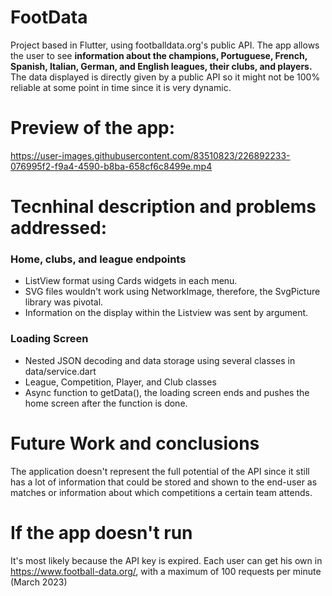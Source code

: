 # FootData
Project based in Flutter, using footballdata.org's public API. The app allows the user to see **information about the champions, Portuguese, French, Spanish, Italian, German, and English leagues, their clubs, and players.** The data displayed is directly given by a public API so it might not be 100% reliable at some point in time since it is very dynamic.

# Preview of the app:
https://user-images.githubusercontent.com/83510823/226892233-076995f2-f9a4-4590-b8ba-658cf6c8499e.mp4

# Tecnhinal description and problems addressed:

### Home, clubs, and league endpoints

- ListView format using Cards widgets in each menu.
- SVG files wouldn't work using NetworkImage, therefore, the SvgPicture library was pivotal.
- Information on the display within the Listview was sent by argument.

### Loading Screen 

- Nested JSON decoding and data storage using several classes in data/service.dart
- League, Competition, Player, and Club classes
- Async function to getData(), the loading screen ends and pushes the home screen after the function is done.

# Future Work and conclusions

The application doesn't represent the full potential of the API since it still has a lot of information that could be stored and shown to the end-user as matches
 or information about which competitions a certain team attends.


# If the app doesn't run 

It's most likely because the API key is expired. Each user can get his own in https://www.football-data.org/, with a maximum of 100 requests per minute (March 2023)  

